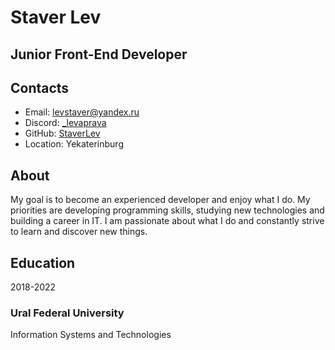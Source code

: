 # Staver Lev

## Junior Front-End Developer

## Contacts

* Email: levstaver@yandex.ru
* Discord: [_levaprava](https://discord.com/users/1243174370667401347)
* GitHub: [StaverLev](https://github.com/StaverLev)
* Location: Yekaterinburg

## About
My goal is to become an experienced developer and enjoy what I do. My priorities are developing programming skills, studying new technologies and building a career in IT. I am passionate about what I do and constantly strive to learn and discover new things.

## Education
2018-2022
### Ural Federal University
Information Systems and Technologies